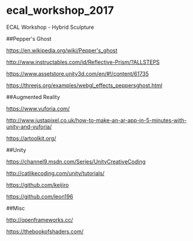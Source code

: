 # ecal_workshop_2017
ECAL Workshop - Hybrid Sculpture

##Pepper's Ghost

https://en.wikipedia.org/wiki/Pepper's_ghost

http://www.instructables.com/id/Reflective-Prism/?ALLSTEPS

https://www.assetstore.unity3d.com/en/#!/content/61735

https://threejs.org/examples/webgl_effects_peppersghost.html


##Augmented Reality

https://www.vuforia.com/

http://www.justapixel.co.uk/how-to-make-an-ar-app-in-5-minutes-with-unity-and-vuforia/

https://artoolkit.org/

##Unity

https://channel9.msdn.com/Series/UnityCreativeCoding

http://catlikecoding.com/unity/tutorials/

https://github.com/keijiro

https://github.com/leon196


##Misc

http://openframeworks.cc/

https://thebookofshaders.com/
